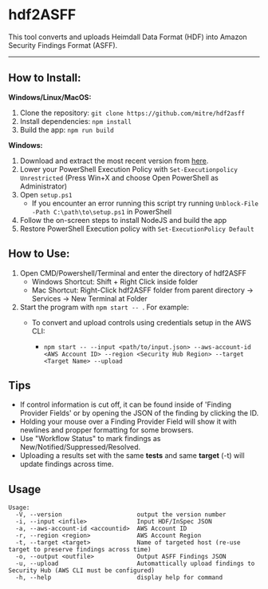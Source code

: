 # hdf2ASFF
This tool converts and uploads Heimdall Data Format (HDF) into Amazon Security Findings Format (ASFF).

----

## How to Install:

**Windows/Linux/MacOS:**

1. Clone the repository: `git clone https://github.com/mitre/hdf2asff`
2. Install dependencies: `npm install`
3. Build the app: `npm run build`

**Windows:**

1. Download and extract the most recent version from [here](https://github.com/mitre/ckl2POAM/archive/refs/heads/main.zip).
2. Lower your PowerShell Execution Policy with `Set-Executionpolicy Unrestricted` (Press Win+X and choose Open PowerShell as Administrator)
3. Open `setup.ps1` 
   - If you encounter an error running this script try running `Unblock-File -Path C:\path\to\setup.ps1` in PowerShell
4. Follow the on-screen steps to install NodeJS and build the app
5. Restore PowerShell Execution policy with `Set-ExecutionPolicy Default`



## How to Use:

1. Open CMD/Powershell/Terminal and enter the directory of hdf2ASFF
   - Windows Shortcut: Shift + Right Click inside folder
   - Mac Shortcut: Right-Click hdf2ASFF folder from parent directory -> Services -> New Terminal at Folder
2. Start the program with `npm start -- `. For example:
   - To convert and upload controls using credentials setup in the AWS CLI:

     - `npm start -- --input <path/to/input.json> --aws-account-id <AWS Account ID> --region <Security Hub Region> --target <Target Name> --upload`



## Tips

 - If control information is cut off, it can be found inside of 'Finding Provider Fields' or by opening the JSON of the finding by clicking the ID.
 - Holding your mouse over a Finding Provider Field will show it with newlines and propper formatting for some browsers.
 - Use "Workflow Status" to mark findings as New/Notified/Suppressed/Resolved.
 - Uploading a results set with the same **tests** and same **target** (-t) will update findings across time.



## Usage

```
Usage:
  -V, --version                     output the version number
  -i, --input <infile>              Input HDF/InSpec JSON
  -a, --aws-account-id <accountid>  AWS Account ID
  -r, --region <region>             AWS Account Region
  -t, --target <target>             Name of targeted host (re-use target to preserve findings across time)
  -o, --output <outfile>            Output ASFF Findings JSON
  -u, --upload                      Automattically upload findings to Security Hub (AWS CLI must be configured)
  -h, --help                        display help for command
```
